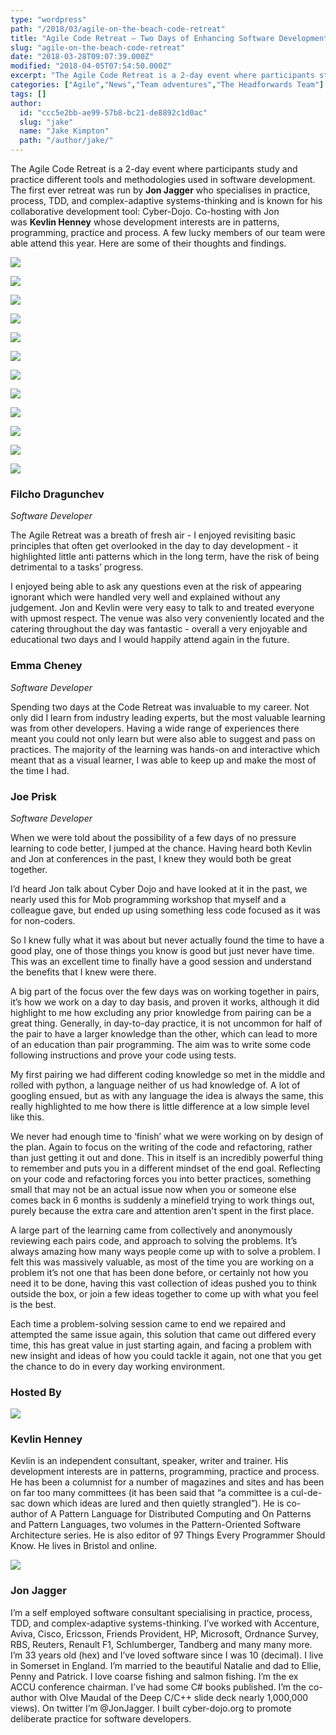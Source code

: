```yaml
---
type: "wordpress"
path: "/2018/03/agile-on-the-beach-code-retreat"
title: "Agile Code Retreat – Two Days of Enhancing Software Development Practises"
slug: "agile-on-the-beach-code-retreat"
date: "2018-03-28T09:07:39.000Z"
modified: "2018-04-05T07:54:50.000Z"
excerpt: "The Agile Code Retreat is a 2-day event where participants study and practice different tools and methodologies used in software development. The first ever retreat was run by Jon Jagger who specialises in practice, process, TDD, and complex-adaptive systems-thinking and is known for his collaborative development tool: Cyber-Dojo. Co-hosting with Jon was Kevlin Henney whose development \[…\]"
categories: ["Agile","News","Team adventures","The Headforwards Team"]
tags: []
author:
  id: "ccc5e2bb-ae99-57b8-bc21-de8892c1d0ac"
  slug: "jake"
  name: "Jake Kimpton"
  path: "/author/jake/"
---
```

The Agile Code Retreat is a 2-day event where participants study and practice different tools and methodologies used in software development. The first ever retreat was run by **Jon Jagger** who specialises in practice, process, TDD, and complex-adaptive systems-thinking and is known for his collaborative development tool: Cyber-Dojo. Co-hosting with Jon was **Kevlin Henney** whose development interests are in patterns, programming, practice and process. A few lucky members of our team were able attend this year. Here are some of their thoughts and findings.

[![](/wp-content/uploads/2018/03/CodeRetreat11-300x209.jpg)](/wp-content/uploads/2018/03/CodeRetreat11.jpg)

[![](/wp-content/uploads/2018/03/CodeRetreat17-300x210.jpg)](/wp-content/uploads/2018/03/CodeRetreat17.jpg)

[![](/wp-content/uploads/2018/03/CodeRetreat54-300x220.jpg)](/wp-content/uploads/2018/03/CodeRetreat54.jpg)

[![](/wp-content/uploads/2018/03/CodeRetreat25-300x204.jpg)](/wp-content/uploads/2018/03/CodeRetreat25.jpg)

[![](/wp-content/uploads/2018/03/CodeRetreat26-300x216.jpg)](/wp-content/uploads/2018/03/CodeRetreat26.jpg)

[![](/wp-content/uploads/2018/03/CodeRetreat43-300x217.jpg)](/wp-content/uploads/2018/03/CodeRetreat43.jpg)

[![](/wp-content/uploads/2018/03/CodeRetreat57-300x204.jpg)](/wp-content/uploads/2018/03/CodeRetreat57.jpg)

[![](/wp-content/uploads/2018/03/CodeRetreat59-300x208.jpg)](/wp-content/uploads/2018/03/CodeRetreat59.jpg)

[![](/wp-content/uploads/2018/03/CodeRetreat70-300x211.jpg)](/wp-content/uploads/2018/03/CodeRetreat70.jpg)

[![](/wp-content/uploads/2018/03/aotb17-480-300x215.jpg)](/wp-content/uploads/2018/03/aotb17-480.jpg)

[![](/wp-content/uploads/2018/03/aotb17-575-300x216.jpg)](/wp-content/uploads/2018/03/aotb17-575.jpg)

[![](/wp-content/uploads/2018/03/CodeRetreat11-1-300x209.jpg)](/wp-content/uploads/2018/03/CodeRetreat11-1.jpg)

### Filcho Dragunchev

_Software Developer_

The Agile Retreat was a breath of fresh air - I enjoyed revisiting basic principles that often get overlooked in the day to day development - it highlighted little anti patterns which in the long term, have the risk of being detrimental to a tasks’ progress.

I enjoyed being able to ask any questions even at the risk of appearing ignorant which were handled very well and explained without any judgement. Jon and Kevlin were very easy to talk to and treated everyone with upmost respect. The venue was also very conveniently located and the catering throughout the day was fantastic - overall a very enjoyable and educational two days and I would happily attend again in the future.

### Emma Cheney

_Software Developer_

Spending two days at the Code Retreat was invaluable to my career. Not only did I learn from industry leading experts, but the most valuable learning was from other developers. Having a wide range of experiences there meant you could not only learn but were also able to suggest and pass on practices. The majority of the learning was hands-on and interactive which meant that as a visual learner, I was able to keep up and make the most of the time I had.

### Joe Prisk

_Software Developer_

When we were told about the possibility of a few days of no pressure learning to code better, I jumped at the chance. Having heard both Kevlin and Jon at conferences in the past, I knew they would both be great together.

I’d heard Jon talk about Cyber Dojo and have looked at it in the past, we nearly used this for Mob programming workshop that myself and a colleague gave, but ended up using something less code focused as it was for non-coders.

So I knew fully what it was about but never actually found the time to have a good play, one of those things you know is good but just never have time. This was an excellent time to finally have a good session and understand the benefits that I knew were there.

A big part of the focus over the few days was on working together in pairs, it’s how we work on a day to day basis, and proven it works, although it did highlight to me how excluding any prior knowledge from pairing can be a great thing. Generally, in day-to-day practice, it is not uncommon for half of the pair to have a larger knowledge than the other, which can lead to more of an education than pair programming. The aim was to write some code following instructions and prove your code using tests.

My first pairing we had different coding knowledge so met in the middle and rolled with python, a language neither of us had knowledge of. A lot of googling ensued, but as with any language the idea is always the same, this really highlighted to me how there is little difference at a low simple level like this.

We never had enough time to ‘finish’ what we were working on by design of the plan. Again to focus on the writing of the code and refactoring, rather than just getting it out and done. This in itself is an incredibly powerful thing to remember and puts you in a different mindset of the end goal. Reflecting on your code and refactoring forces you into better practices, something small that may not be an actual issue now when you or someone else comes back in 6 months is suddenly a minefield trying to work things out, purely because the extra care and attention aren't spent in the first place.

A large part of the learning came from collectively and anonymously reviewing each pairs code, and approach to solving the problems. It’s always amazing how many ways people come up with to solve a problem. I felt this was massively valuable, as most of the time you are working on a problem it’s not one that has been done before, or certainly not how you need it to be done, having this vast collection of ideas pushed you to think outside the box, or join a few ideas together to come up with what you feel is the best.

Each time a problem-solving session came to end we repaired and attempted the same issue again, this solution that came out differed every time, this has great value in just starting again, and facing a problem with new insight and ideas of how you could tackle it again, not one that you get the chance to do in every day working environment.

### Hosted By

![](/wp-content/uploads/2018/03/aotb17-480.jpg)

### Kevlin Henney

Kevlin is an independent consultant, speaker, writer and trainer. His development interests are in patterns, programming, practice and process. He has been a columnist for a number of magazines and sites and has been on far too many committees (it has been said that “a committee is a cul-de-sac down which ideas are lured and then quietly strangled”). He is co-author of A Pattern Language for Distributed Computing and On Patterns and Pattern Languages, two volumes in the Pattern-Oriented Software Architecture series. He is also editor of 97 Things Every Programmer Should Know. He lives in Bristol and online.

![](/wp-content/uploads/2018/03/aotb17-575.jpg)

### Jon Jagger

I’m a self employed software consultant specialising in practice, process, TDD, and complex-adaptive systems-thinking. I’ve worked with Accenture, Aviva, Cisco, Ericsson, Friends Provident, HP, Microsoft, Ordnance Survey, RBS, Reuters, Renault F1, Schlumberger, Tandberg and many many more. I’m 33 years old (hex) and I’ve loved software since I was 10 (decimal). I live in Somerset in England. I’m married to the beautiful Natalie and dad to Ellie, Penny and Patrick. I love coarse fishing and salmon fishing. I’m the ex ACCU conference chairman. I’ve had some C# books published. I’m the co-author with Olve Maudal of the Deep C/C++ slide deck nearly 1,000,000 views). On twitter I’m @JonJagger. I built cyber-dojo.org to promote deliberate practice for software developers.